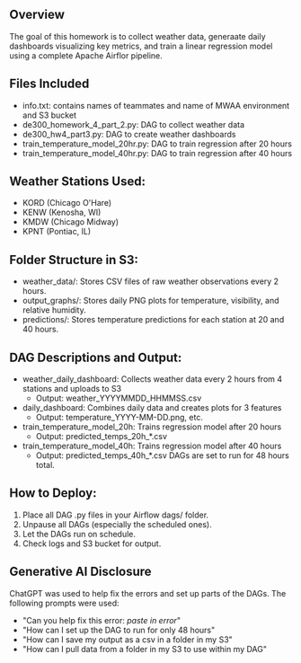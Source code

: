 ## Overview
The goal of this homework is to collect weather data, generaate daily dashboards visualizing key metrics, and train a linear regression model using a complete Apache Airflor pipeline.

## Files Included
- info.txt: contains names of teammates and name of MWAA environment and S3 bucket
- de300_homework_4_part_2.py: DAG to collect weather data
- de300_hw4_part3.py: DAG to create weather dashboards
- train_temperature_model_20hr.py: DAG to train regression after 20 hours
- train_temperature_model_40hr.py: DAG to train regression after 40 hours
  
## Weather Stations Used:
- KORD (Chicago O'Hare)
- KENW (Kenosha, WI)
- KMDW (Chicago Midway)
- KPNT (Pontiac, IL)

## Folder Structure in S3:
- weather_data/: Stores CSV files of raw weather observations every 2 hours.
- output_graphs/: Stores daily PNG plots for temperature, visibility, and relative humidity.
- predictions/: Stores temperature predictions for each station at 20 and 40 hours.

## DAG Descriptions and Output:
- weather_daily_dashboard: Collects weather data every 2 hours from 4 stations and uploads to S3
  - Output: weather_YYYYMMDD_HHMMSS.csv
- daily_dashboard: Combines daily data and creates plots for 3 features
  - Output: temperature_YYYY-MM-DD.png, etc.
- train_temperature_model_20h: Trains regression model after 20 hours
  - Output: predicted_temps_20h_*.csv
- train_temperature_model_40h: Trains regression model after 40 hours
  - Output: predicted_temps_40h_*.csv
DAGs are set to run for 48 hours total.

## How to Deploy:
1. Place all DAG .py files in your Airflow dags/ folder.
2. Unpause all DAGs (especially the scheduled ones).
3. Let the DAGs run on schedule.
4. Check logs and S3 bucket for output.

## Generative AI Disclosure
ChatGPT was used to help fix the errors and set up parts of the DAGs. The following prompts were used:
- "Can you help fix this error: *paste in error*"
- "How can I set up the DAG to run for only 48 hours"
- "How can I save my output as a csv in a folder in my S3"
- "How can I pull data from a folder in my S3 to use within my DAG"
